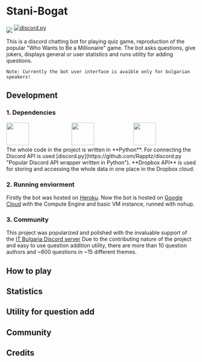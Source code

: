 # Stani-Bogat

  <a>
      <img src="https://i.imgur.com/WX5gvAa.png" align="middle">
  </a>

  <a href="https://github.com/Rapptz/discord.py/">
      <img src="https://img.shields.io/badge/discord-py-blue.svg" alt="discord.py">
  </a>

This is a discord chatting bot for playing quiz game, reproduction of the popular "Who Wants to Be a Millionaire" game.
The bot asks questions, give jokers, displays general or user statistics and runs utility for adding questions.

`Note: Currently the bot user interface is avaible only for bulgarian speakers!`

## Development

### 1. Dependencies
<div display="inline-block">
  <a >
      <img style="margin-right: 109px" width=60 src="https://upload.wikimedia.org/wikipedia/commons/thumb/c/c3/Python-logo-notext.svg/1024px-Python-logo-notext.svg.png">
  </a>
  <a >
      <img style="margin-right: 100px" width=60 src="https://discordguide.github.io/assets/API.png">
  </a>
  <a>
      <img style="margin-right: 100px" width=60 src="https://aem.dropbox.com/cms/content/dam/dropbox/www/en-us/branding/app-dropbox-android@2x.png">
  </a>
</div>
The whole code in the project is written in **Python**.
For connecting the Discord API is used [discord.py](https://github.com/Rapptz/discord.py "Popular Discord API wrapper written in Python").
**Dropbox API** is used for storing and accessing the whole data in one place in the Dropbox cloud.


### 2. Running enviorment
Firstly the bot was hosted on [Heroku](https://www.heroku.com).
Now the bot is hosted on [Google Cloud](https://cloud.google.com) with the Compute Engine and basic VM instance, runned with nohup.

### 3. Community
This project was popularized and polished with the invaluable support of the [IT Bulgaria Discord server](http://discord.gg/dRrdYQf "Largest IT bulgarian Discord server")
Due to the contributing nature of the project and easy to use question addition utility, there are more than 10 question authors and ~600 questions in ~15 different themes.

## How to play

## Statistics

## Utility for question add

## Community

## Credits
